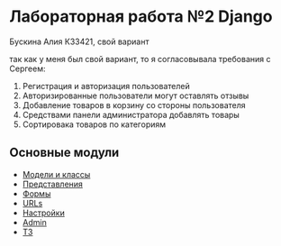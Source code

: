 # Лабораторная работа №2 Django

Бускина Алия К33421, свой вариант

так как у меня был свой вариант, то я согласовывала требования с Сергеем:
1) Регистрация и авторизация пользователей
2) Авторизированные пользователи могут оставлять отзывы
3) Добавление товаров в корзину со стороны пользователя
4) Средствами панели администратора добавлять товары
5) Сортировака товаров по категориям

## 

## Основные модули

* [Модели и классы](models.md)
* [Представления](views.md)
* [Формы](forms.md)
* [URLs](urls.md)
* [Настройки](settings.md)
* [Admin](admin.md)
* [ТЗ](main.md)
